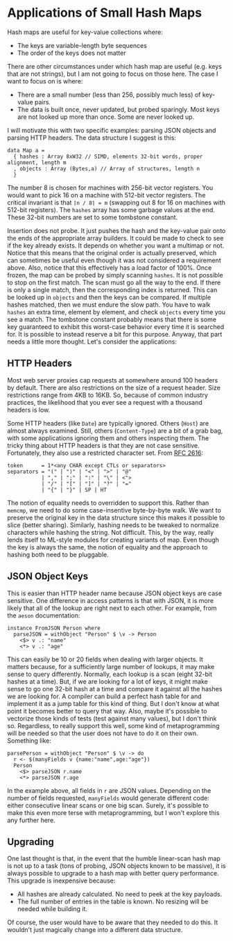 # Applications of Small Hash Maps

Hash maps are useful for key-value collections where:

* The keys are variable-length byte sequences
* The order of the keys does not matter

There are other circumstances under which hash map are useful (e.g. keys
that are not strings), but I am not going to focus on those here. The case
I want to focus on is where:

* There are a small number (less than 256, possibly much less)
  of key-value pairs.
* The data is built once, never updated, but probed sparingly.
  Most keys are not looked up more than once. Some are never
  looked up.

I will motivate this with two specific examples: parsing JSON objects and
parsing HTTP headers. The data structure I suggest is this:

    data Map a =
      { hashes : Array 8xW32 // SIMD, elements 32-bit words, proper alignment, length m
      , objects : Array (Bytes,a) // Array of structures, length n
      }

The number 8 is chosen for machines with 256-bit vector registers. You
would want to pick 16 on a machine with 512-bit vector registers. The
critical invariant is that `⌈n / 8⌉ = m` (swapping out 8 for 16 on machines
with 512-bit registers). The `hashes` array has some garbage values at
the end. These 32-bit numbers are set to some tombstone constant.

Insertion does not probe. It just pushes the hash and the key-value pair
onto the ends of the appropriate array builders. It could be made to check
to see if the key already exists. It depends on whether you want a multimap
or not. Notice that this means that the original order is actually preserved,
which can sometimes be useful even though it was not considered a requirement
above. Also, notice that this effectively has a load factor of 100%.
Once frozen, the map can be probed by simply scanning `hashes`.
It is not possible to stop on the first match. The scan must go all the
way to the end. If there is only a single match, then the corresponding
index is returned. This can be looked up in `objects` and then the keys
can be compared. If multiple hashes matched, then we must endure the
slow path. You have to walk `hashes` an extra time, element by element,
and check `objects` every time you see a match. The tombstone constant
probably means that there is some key guaranteed to exhibit this worst-case
behavior every time it is searched for. It is possible to instead reserve
a bit for this purpose. Anyway, that part needs a little more thought.
Let's consider the applications:

## HTTP Headers

Most web server proxies cap requests at somewhere around 100 headers by
default. There are also restrictions on the size of a request header.
Size restrictions range from 4KB to 16KB. So, because of common industry
practices, the likelihood that you ever see a request with a thousand
headers is low.

Some HTTP headers (like `Date`) are typically ignored. Others (`Host`)
are almost always examined. Still, others (`Content-Type`) are a bit of
a grab bag, with some applications ignoring them and others inspecting
them. The tricky thing about HTTP headers is that they are not case
sensitive. Fortunately, they also use a restricted character set. From
[RFC 2616](https://www.ietf.org/rfc/rfc2616.txt):

    token      = 1*<any CHAR except CTLs or separators>
    separators = "(" | ")" | "<" | ">" | "@"
               | "," | ";" | ":" | "\" | <">
               | "/" | "[" | "]" | "?" | "="
               | "{" | "}" | SP | HT

The notion of equality needs to overridden to support this. Rather than
`memcmp`, we need to do some case-insentive byte-by-byte walk. We
want to preserve the original key in the data structure since this
makes it possible to slice (better sharing). Similarly, hashing
needs to be tweaked to normalize characters while hashing the string.
Not difficult. This, by the way, really lends itself to ML-style
modules for creating variants of map. Even though the key is always
the same, the notion of equality and the approach to hashing both
need to be pluggable.

## JSON Object Keys

This is easier than HTTP header name because JSON object keys are case
sensitive. One difference in access patterns is that with JSON, it is
more likely that all of the lookup are right next to each other. For
example, from the `aeson` documentation:

    instance FromJSON Person where
      parseJSON = withObject "Person" $ \v -> Person
        <$> v .: "name"
        <*> v .: "age"

This can easily be 10 or 20 fields when dealing with larger objects.
It matters because, for a sufficiently large number of lookups, it
may make sense to query differently. Normally, each lookup is a scan
(eight 32-bit hashes at a time). But, if we are looking for a lot of keys,
it might make sense to go one 32-bit hash at a time and compare it against
all the hashes we are looking for. A compiler can build a perfect hash
table for and implement it as a jump table for this kind of thing. But
I don't know at what point it becomes better to query that way. Also,
maybe it's possible to vectorize those kinds of tests (test against many
values), but I don't think so. Regardless, to really support this well,
some kind of metaprogramming will be needed so that the user does not
have to do it on their own. Something like:

    parsePerson = withObject "Person" $ \v -> do
      r <- $(manyFields v {name:"name",age:"age"})
      Person
        <$> parseJSON r.name
        <*> parseJSON r.age

In the example above, all fields in `r` are JSON values. Depending on
the number of fields requested, `manyFields` would generate different
code: either consecutive linear scans or one big scan. Surely, it's
possible to make this even more terse with metaprogramming, but I won't
explore this any further here.

## Upgrading

One last thought is that, in the event that the humble linear-scan hash
map is not up to a task (tons of probing, JSON objects known to be massive),
it is always possible to upgrade to a hash map with better query performance.
This upgrade is inexpensive because:

* All hashes are already calculated. No need to peek at the key payloads.
* The full number of entries in the table is known. No resizing will be
  needed while building it.

Of course, the user would have to be aware that they needed to do this.
It wouldn't just magically change into a different data structure.
